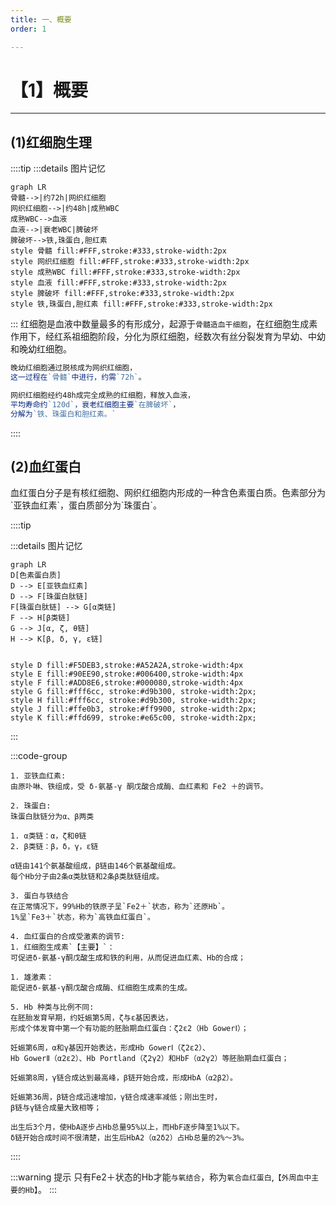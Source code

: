 ```yaml
---
title: 一、概要
order: 1

---
```


# 【1】概要

<kaodian :text="'临床检验基础记忆卡'" />

<!-- ###### 第二章 红细胞检查

> 临床检验基础 -->

<beitiL/>

---

## (1)红细胞生理

<son :text="'临床检验基础检验记忆卡'" text1="(1)红细胞生理" :textOption="[['了解','基础知识','专业知识'],['了解','基础知识','相关专业知识'],['掌握','基础知识','相关专业知识']]" />

::::tip
:::details 图片记忆

```mermaid
graph LR
骨髓-->|约72h|网织红细胞
网织红细胞-->|约48h|成熟WBC
成熟WBC-->血液
血液-->|衰老WBC|脾破坏
脾破坏-->铁,珠蛋白,胆红素
style 骨髓 fill:#FFF,stroke:#333,stroke-width:2px
style 网织红细胞 fill:#FFF,stroke:#333,stroke-width:2px
style 成熟WBC fill:#FFF,stroke:#333,stroke-width:2px
style 血液 fill:#FFF,stroke:#333,stroke-width:2px
style 脾破坏 fill:#FFF,stroke:#333,stroke-width:2px
style 铁,珠蛋白,胆红素 fill:#FFF,stroke:#333,stroke-width:2px
```

:::
红细胞是血液中数量最多的有形成分，起源于`骨髓造血干细胞`，在红细胞生成素作用下，经红系祖细胞阶段，分化为原红细胞，经数次有丝分裂发育为早幼、中幼和晚幼红细胞。

```js
晚幼红细胞通过脱核成为网织红细胞，
这一过程在`骨髓`中进行，约需`72h`。

网织红细胞经约48h成完全成熟的红细胞，释放入血液，
平均寿命约`120d`，衰老红细胞主要`在脾破坏`，
分解为`铁、珠蛋白和胆红素。`
```

::::

## (2)血红蛋白

<son :text="'临床检验基础检验记忆卡'" text1="(2)血红蛋白" :textOption="[['了解','基础知识','专业知识'],['了解','基础知识','相关专业知识'],['了解','基础知识','相关专业知识']]" />
血红蛋白分子是有核红细胞、网织红细胞内形成的一种含色素蛋白质。色素部分为`亚铁血红素`，蛋白质部分为`珠蛋白`。

::::tip

:::details 图片记忆

```mermaid
graph LR
D[色素蛋白质]
D --> E[亚铁血红素]
D --> F[珠蛋白肽链]
F[珠蛋白肽链] --> G[α类链]
F --> H[β类链]
G --> J[α, ζ, θ链]
H --> K[β, δ, γ, ε链]


style D fill:#F5DEB3,stroke:#A52A2A,stroke-width:4px
style E fill:#90EE90,stroke:#006400,stroke-width:4px
style F fill:#ADD8E6,stroke:#000080,stroke-width:4px
style G fill:#fff6cc, stroke:#d9b300, stroke-width:2px;
style H fill:#fff6cc, stroke:#d9b300, stroke-width:2px;
style J fill:#ffe0b3, stroke:#ff9900, stroke-width:2px;
style K fill:#ffd699, stroke:#e65c00, stroke-width:2px;

```

:::

:::code-group

```js[亚铁血红素]
1. 亚铁血红素:
由原卟啉、铁组成，受 δ-氨基-γ 酮戊酸合成酶、血红素和 Fe2 ＋的调节。
```

```js[珠蛋白]
2. 珠蛋白:
珠蛋白肽链分为α、β两类

1. α类链：α，ζ和θ链
2. β类链：β，δ，γ，ε链

α链由141个氨基酸组成，β链由146个氨基酸组成。
每个Hb分子由2条α类肽链和2条β类肽链组成。
```

```js[蛋白与铁结合]
3. 蛋白与铁结合
在正常情况下，99%Hb的铁原子呈`Fe2＋`状态，称为`还原Hb`。
1%呈`Fe3＋`状态，称为`高铁血红蛋白`。
```

```js[血红蛋白的合成受激素的调节]
4. 血红蛋白的合成受激素的调节:
1. 红细胞生成素`【主要】`：
可促进δ-氨基-γ酮戊酸生成和铁的利用，从而促进血红素、Hb的合成；

1. 雄激素：
能促进δ-氨基-γ酮戊酸合成酶、红细胞生成素的生成。
```

```js[Hb种类]
5. Hb 种类与比例不同:
在胚胎发育早期，约妊娠第5周，ζ与ε基因表达，
形成个体发育中第一个有功能的胚胎期血红蛋白：ζ2ε2（Hb GowerⅠ）；

妊娠第6周，α和γ基因开始表达，形成Hb GowerⅠ（ζ2ε2）、
Hb GowerⅡ（α2ε2）、Hb Portland（ζ2γ2）和HbF（α2γ2）等胚胎期血红蛋白；

妊娠第8周，γ链合成达到最高峰，β链开始合成，形成HbA（α2β2）。

妊娠第36周，β链合成迅速增加，γ链合成速率减低；刚出生时，
β链与γ链合成量大致相等；

出生后3个月，使HbA逐步占Hb总量95%以上，而HbF逐步降至1%以下。
δ链开始合成时间不很清楚，出生后HbA2（α2δ2）占Hb总量的2%～3%。
```

::::

:::warning 提示
只有Fe2＋状态的Hb才能`与氧结合`，称为`氧合血红蛋白`,`【外周血中主要的Hb】`。
:::
